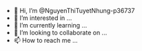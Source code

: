 - 👋 Hi, I’m @NguyenThiTuyetNhung-p36737
- 👀 I’m interested in ...
- 🌱 I’m currently learning ...
- 💞️ I’m looking to collaborate on ...
- 📫 How to reach me ...

<!---
NguyenThiTuyetNhung-p36737/NguyenThiTuyetNhung-p36737 is a ✨ special ✨ repository because its `README.md` (this file) appears on your GitHub profile.
You can click the Preview link to take a look at your changes.
--->
